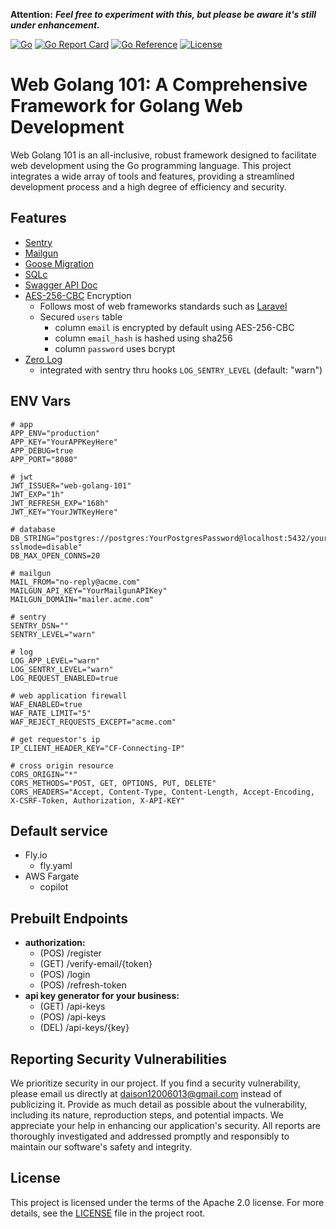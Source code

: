 **Attention:** ***Feel free to experiment with this, but please be aware it's still under enhancement.***

[![Go](https://github.com/daison12006013/web-golang-101/actions/workflows/go.yml/badge.svg)](https://github.com/daison12006013/web-golang-101/actions/workflows/go.yml) [![Go Report Card](https://goreportcard.com/badge/github.com/daison12006013/web-golang-101)](https://goreportcard.com/report/github.com/daison12006013/web-golang-101) [![Go Reference](https://pkg.go.dev/badge/github.com/daison12006013/web-golang-101.svg)](https://pkg.go.dev/github.com/daison12006013/web-golang-101) [![License](https://img.shields.io/badge/License-Apache_2.0-blue.svg)](https://opensource.org/licenses/Apache-2.0)

# Web Golang 101: A Comprehensive Framework for Golang Web Development

Web Golang 101 is an all-inclusive, robust framework designed to facilitate web development using the Go programming language. This project integrates a wide array of tools and features, providing a streamlined development process and a high degree of efficiency and security.

## Features

- [Sentry](https://sentry.io/)
- [Mailgun](https://app.mailgun.com/mg/dashboard)
- [Goose Migration](https://github.com/pressly/goose)
- [SQLc](https://github.com/sqlc-dev/sqlc)
- [Swagger API Doc](https://github.com/swaggo/swag)
- [AES-256-CBC](https://docs.anchormydata.com/docs/what-is-aes-256-cbc) Encryption
    - Follows most of web frameworks standards such as [Laravel](https://laravel.com)
    - Secured `users` table
        - column `email` is encrypted by default using AES-256-CBC
        - column `email_hash` is hashed using sha256
        - column `password` uses bcrypt
- [Zero Log](https://github.com/rs/zerolog)
    - integrated with sentry thru hooks `LOG_SENTRY_LEVEL` (default: "warn")

## ENV Vars

```
# app
APP_ENV="production"
APP_KEY="YourAPPKeyHere"
APP_DEBUG=true
APP_PORT="8080"

# jwt
JWT_ISSUER="web-golang-101"
JWT_EXP="1h"
JWT_REFRESH_EXP="168h"
JWT_KEY="YourJWTKeyHere"

# database
DB_STRING="postgres://postgres:YourPostgresPassword@localhost:5432/your_database_dev?sslmode=disable"
DB_MAX_OPEN_CONNS=20

# mailgun
MAIL_FROM="no-reply@acme.com"
MAILGUN_API_KEY="YourMailgunAPIKey"
MAILGUN_DOMAIN="mailer.acme.com"

# sentry
SENTRY_DSN=""
SENTRY_LEVEL="warn"

# log
LOG_APP_LEVEL="warn"
LOG_SENTRY_LEVEL="warn"
LOG_REQUEST_ENABLED=true

# web application firewall
WAF_ENABLED=true
WAF_RATE_LIMIT="5"
WAF_REJECT_REQUESTS_EXCEPT="acme.com"

# get requestor's ip
IP_CLIENT_HEADER_KEY="CF-Connecting-IP"

# cross origin resource
CORS_ORIGIN="*"
CORS_METHODS="POST, GET, OPTIONS, PUT, DELETE"
CORS_HEADERS="Accept, Content-Type, Content-Length, Accept-Encoding, X-CSRF-Token, Authorization, X-API-KEY"
```

## Default service

- Fly.io
    - fly.yaml
- AWS Fargate
    - copilot

## Prebuilt Endpoints

- **authorization:**
    - (POS) /register
    - (GET) /verify-email/{token}
    - (POS) /login
    - (POS) /refresh-token
- **api key generator for your business:**
    - (GET) /api-keys
    - (POS) /api-keys
    - (DEL) /api-keys/{key}

## Reporting Security Vulnerabilities

We prioritize security in our project. If you find a security vulnerability, please email us directly at daison12006013@gmail.com instead of publicizing it. Provide as much detail as possible about the vulnerability, including its nature, reproduction steps, and potential impacts. We appreciate your help in enhancing our application's security. All reports are thoroughly investigated and addressed promptly and responsibly to maintain our software's safety and integrity.

## License

This project is licensed under the terms of the Apache 2.0 license. For more details, see the [LICENSE](LICENSE) file in the project root.
